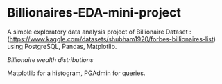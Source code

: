 Billionaires-EDA-mini-project
====== 

A simple exploratory data analysis project of Billionaire Dataset : (https://www.kaggle.com/datasets/shubham1920/forbes-billionaires-list) using PostgreSQL, Pandas, Matplotlib.

_Billionaire wealth distributions_

Matplotlib for a histogram, PGAdmin for queries.
